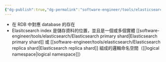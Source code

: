 ```yaml
---
{"dg-publish":true,"dg-permalink":"software-engineer/tools/elasticsearch/Elasticsearch index","permalink":"/software-engineer/tools/elasticsearch/Elasticsearch index/","title":"Elasticsearch index"}
---
```


- 在 RDB 中對應 database 的存在
- Elasitcsearch index 是儲存資料的位置，並且是一個或多個實體 [[software-engineer/tools/elasticsearch/Elasticsearch primary shard\|Elasticsearch primary shard]] 或 [[software-engineer/tools/elasticsearch/Elasticsearch replica shard\|Elasticsearch replica shard]] 組成的邏輯命名空間（[[logical namespace\|logical namespace]]）

